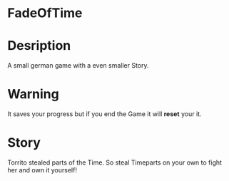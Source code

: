 # FadeOfTime

# Desription
A small german game with a even smaller Story.

# Warning
It saves your progress but if you end the Game it will **reset** your it.

# Story
Torrito stealed parts of the Time. So steal Timeparts on your own to fight her and own it yourself!

